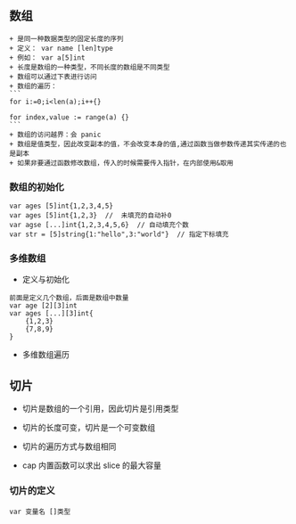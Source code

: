 ## 数组
    + 是同一种数据类型的固定长度的序列 
    + 定义： var name [len]type
    + 例如： var a[5]int
    + 长度是数组的一种类型，不同长度的数组是不同类型
    + 数组可以通过下表进行访问 
    + 数组的遍历：
    ```
    for i:=0;i<len(a);i++{}

    for index,value := range(a) {}
    ```
    + 数组的访问越界：会 panic
    + 数组是值类型，因此改变副本的值，不会改变本身的值,通过函数当做参数传递其实传递的也是副本
    + 如果非要通过函数修改数组，传入的时候需要传入指针，在内部使用&取用

### 数组的初始化

```
var ages [5]int{1,2,3,4,5}
var ages [5]int{1,2,3}  //  未填充的自动补0
var agse [...]int{1,2,3,4,5,6}  // 自动填充个数
var str = [5]string{1:"hello",3:"world"}  // 指定下标填充
```

### 多维数组
+ 定义与初始化
```
前面是定义几个数组，后面是数组中数量
var age [2][3]int 
var ages [...][3]int{
    {1,2,3}
    {7,8,9}
}
```
+ 多维数组遍历


## 切片
+ 切片是数组的一个引用，因此切片是引用类型
+ 切片的长度可变，切片是一个可变数组
+ 切片的遍历方式与数组相同

+ cap 内置函数可以求出 slice 的最大容量

### 切片的定义
```
var 变量名 []类型
```